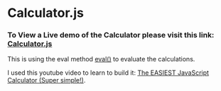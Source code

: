 # Calculator.js

### To View a Live demo of the Calculator please visit this link: [Calculator.js](https://wa1idmahmoud.github.io/Calculator.js/)

This is using the eval method [eval()](https://developer.mozilla.org/en-US/docs/Web/JavaScript/Reference/Global_Objects/eval) to evaluate the calculations. 


I used this youtube video to learn to build it: [The EASIEST JavaScript Calculator (Super simple!)](https://www.youtube.com/watch?v=8IxIyI3JomE).
